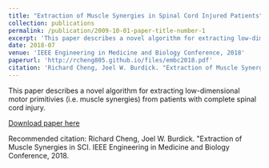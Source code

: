 ```yaml
---
title: "Extraction of Muscle Synergies in Spinal Cord Injured Patients"
collection: publications
permalink: /publication/2009-10-01-paper-title-number-1
excerpt: 'This paper describes a novel algorithm for extracting low-dimensional motor primitivies (i.e. muscle synergies) from patients with complete spinal cord injury'
date: 2018-07
venue: 'IEEE Engineering in Medicine and Biology Conference, 2018'
paperurl: 'http://rcheng805.github.io/files/embc2018.pdf'
citation: 'Richard Cheng, Joel W. Burdick. "Extraction of Muscle Synergies in Spinal Cord Injured Patients. IEEE Engineering in Medicine and Biology Conference, 2018.'
---
```


This paper describes a novel algorithm for extracting low-dimensional motor primitivies (i.e. muscle synergies) from patients with complete spinal cord injury.

[Download paper here](http://rcheng805.github.io/files/embc2018.pdf)

Recommended citation: Richard Cheng, Joel W. Burdick. "Extraction of Muscle Synergies in SCI. IEEE Engineering in Medicine and Biology Conference, 2018.
